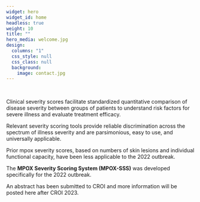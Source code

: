 ```yaml
---
widget: hero
widget_id: home
headless: true
weight: 10
title: ""
hero_media: welcome.jpg
design:
  columns: "1"
  css_style: null
  css_class: null
  background:
    image: contact.jpg
---
```

<br>

Clinical severity scores facilitate standardized quantitative comparison of disease severity between groups of patients to understand risk factors for severe illness and evaluate treatment efficacy. 

Relevant severity scoring tools provide reliable discrimination across the spectrum of illness severity and are parsimonious, easy to use, and universally applicable. 

Prior mpox severity scores, based on numbers of skin lesions and individual functional capacity, have been less applicable to the 2022 outbreak.

The **MPOX Severity Scoring System (MPOX-SSS)** was developed specifically for the 2022 outbreak. 

A﻿n abstract has been submitted to CROI and more information will be posted here after CROI 2023.